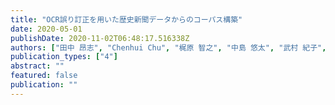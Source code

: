 ```yaml
---
title: "OCR誤り訂正を⽤いた歴史新聞データからのコーパス構築"
date: 2020-05-01
publishDate: 2020-11-02T06:48:17.516338Z
authors: ["⽥中 昂志", "Chenhui Chu", "梶原 智之", "中島 悠太", "武村 紀⼦", "⻑原 ⼀", "藤川 隆男"]
publication_types: ["4"]
abstract: ""
featured: false
publication: ""
---
```


